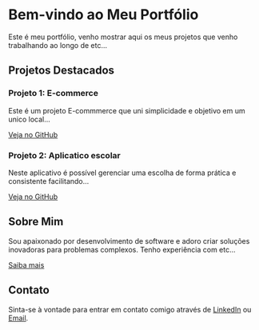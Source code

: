 # Bem-vindo ao Meu Portfólio
Este é meu portfólio, venho mostrar aqui os meus projetos que venho trabalhando ao longo de etc...

## Projetos Destacados

### Projeto 1: E-commerce 

Este é um projeto E-commmerce que uni simplicidade e objetivo em um unico local...

[Veja no GitHub](https://github.com/seugithub)

### Projeto 2: Aplicatico escolar

Neste aplicativo é possível gerenciar uma escolha de forma prática e consistente facilitando...

[Veja no GitHub](https://github.com/seugithub)

## Sobre Mim

Sou apaixonado por desenvolvimento de software e adoro criar soluções inovadoras para problemas complexos. Tenho experiência com etc...

[Saiba mais](/sobre)

## Contato

Sinta-se à vontade para entrar em contato comigo através de [LinkedIn](https://www.linkedin.com/seuLinkedin) ou [Email](mailto:seuemail@gmail.com).
